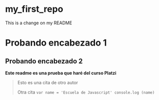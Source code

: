 # my_first_repo
This is a change on my README
# Probando encabezado 1
## Probando encabezado 2
**Este readme es una prueba que haré del curso Platzi**
> Esto es una cita de otro autor
>
> Otra cita
``var name = 'Escuela de Javascript'
console.log (name)``

